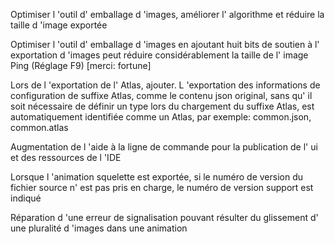 Optimiser l 'outil d' emballage d 'images, améliorer l' algorithme et réduire la taille d 'image exportée

Optimiser l 'outil d' emballage d 'images en ajoutant huit bits de soutien à l' exportation d 'images peut réduire considérablement la taille de l' image Ping (Réglage F9) [merci: fortune]

Lors de l 'exportation de l' Atlas, ajouter. L 'exportation des informations de configuration de suffixe Atlas, comme le contenu json original, sans qu' il soit nécessaire de définir un type lors du chargement du suffixe Atlas, est automatiquement identifiée comme un Atlas, par exemple: common.json, common.atlas

Augmentation de l 'aide à la ligne de commande pour la publication de l' ui et des ressources de l 'IDE

Lorsque l 'animation squelette est exportée, si le numéro de version du fichier source n' est pas pris en charge, le numéro de version support est indiqué

Réparation d 'une erreur de signalisation pouvant résulter du glissement d' une pluralité d 'images dans une animation